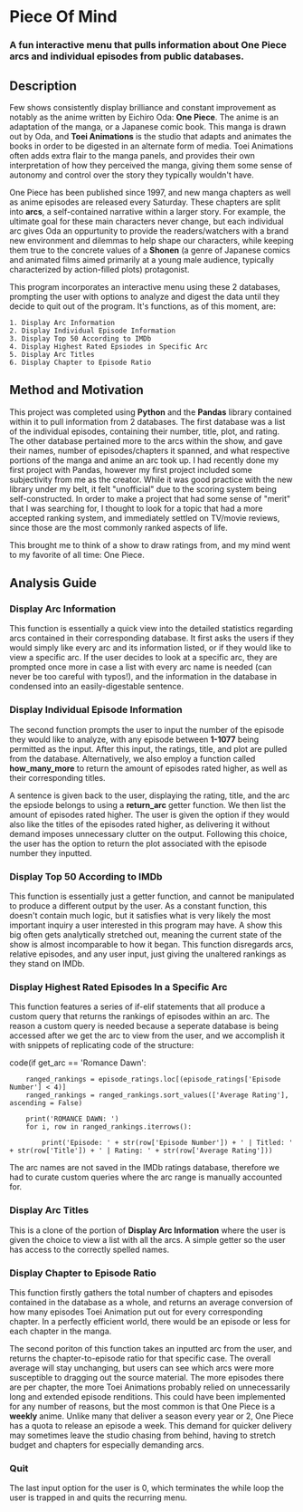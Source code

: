 # Piece Of Mind
### A fun interactive menu that pulls information about One Piece arcs and individual episodes from public databases.

## Description
Few shows consistently display brilliance and constant improvement as notably as the anime written by Eichiro Oda: **One Piece**. The anime is an adaptation of the manga, or a Japanese
comic book. This manga is drawn out by Oda, and **Toei Animations** is the studio that adapts and animates the books in order to be digested in an alternate
form of media. Toei Animations often adds extra flair to the manga panels, and provides their own interpretation of how they perceived the manga, giving them some sense
of autonomy and control over the story they typically wouldn't have. 

One Piece has been published since 1997, and new manga chapters as well as anime episodes are released every Saturday.
These chapters are split into **arcs**, a self-contained narrative within a larger story. For example, the ultimate goal for these main characters never change, but each individual arc
gives Oda an oppurtunity to provide the readers/watchers with a brand new environment and dilemmas to help shape our characters, while keeping them true to the concrete values 
of a **Shonen** (a genre of Japanese comics and animated films aimed primarily at a young male audience, typically characterized by action-filled plots) protagonist.

This program incorporates an interactive menu using these 2 databases, prompting the user with options to analyze and digest the data until they decide to quit
out of the program. It's functions, as of this moment, are:
    
    1. Display Arc Information
    2. Display Individual Episode Information
    3. Display Top 50 According to IMDb
    4. Display Highest Rated Epsiodes in Specific Arc
    5. Display Arc Titles
    6. Display Chapter to Episode Ratio

## Method and Motivation
This project was completed using **Python** and the **Pandas** library contained within it to pull information from 2 databases. The first database was a list of the individual episodes,
containing their number, title, plot, and rating. The other database pertained more to the arcs within the show, and gave their names, number of episodes/chapters it spanned, and what 
respective portions of the manga and anime an arc took up. I had recently done my first project with Pandas, however my first project included some subjectivity from me as the creator.
While it was good practice with the new library under my belt, it felt "unofficial" due to the scoring system being self-constructed. In order to make a project that had some sense of
"merit" that I was searching for, I thought to look for a topic that had a more accepted ranking system, and immediately settled on TV/movie reviews, since those are the most commonly
ranked aspects of life. 

This brought me to think of a show to draw ratings from, and my mind went to my favorite of all time: One Piece.

## Analysis Guide
### Display Arc Information
This function is essentially a quick view into the detailed statistics regarding arcs contained in their corresponding database. It first asks the users if they
would simply like every arc and its information listed, or if they would like to view a specific arc. If the user decides to look at a specific arc, they are prompted
once more in case a list with every arc name is needed (can never be too careful with typos!), and the information in the database in condensed into an easily-digestable 
sentence.

### Display Individual Episode Information
The second function prompts the user to input the number of the episode they would like to analyze, with any episode between **1-1077** being permitted as the input. After this input,
the ratings, title, and plot are pulled from the database. Alternatively, we also employ a function called **how_many_more** to return the amount of episodes rated higher, as 
well as their corresponding titles. 

A sentence is given back to the user, displaying the rating, title, and the arc the epsiode belongs to using a **return_arc** getter function. We then list the amount of episodes
rated higher. The user is given the option if they would also like the titles of the episodes rated higher, as delivering it without demand imposes unnecessary clutter on the output.
Following this choice, the user has the option to return the plot associated with the episode number they inputted.

### Display Top 50 According to IMDb
This function is essentially just a getter function, and cannot be manipulated to produce a different output by the user. As a constant function, this doesn't contain much logic,
but it satisfies what is very likely the most important inquiry a user interested in this program may have. A show this big often gets analytically stretched out, meaning the current state
of the show is almost incomparable to how it began. This function disregards arcs, relative episodes, and any user input, just giving the unaltered rankings as they stand on IMDb.

### Display Highest Rated Episodes In a Specific Arc
This function features a series of if-elif statements that all produce a custom query that returns the rankings of episodes within an arc. The reason a custom query is needed because
a seperate database is being accessed after we get the arc to view from the user, and we accomplish it with snippets of replicating code of the structure:

code(if get_arc == 'Romance Dawn':
        
        ranged_rankings = episode_ratings.loc[(episode_ratings['Episode Number'] < 4)]  
        ranged_rankings = ranged_rankings.sort_values(['Average Rating'], ascending = False)
        
        print('ROMANCE DAWN: ')
        for i, row in ranged_rankings.iterrows():
            
            print('Episode: ' + str(row['Episode Number']) + ' | Titled: ' + str(row['Title']) + ' | Rating: ' + str(row['Average Rating']))

The arc names are not saved in the IMDb ratings database, therefore we had to curate custom queries where the arc range is manually accounted for.

### Display Arc Titles
This is a clone of the portion of **Display Arc Information** where the user is given the choice to view a list with all the arcs. A simple getter so the user has access to the correctly
spelled names.

### Display Chapter to Episode Ratio
This function firstly gathers the total number of chapters and episodes contained in the database as a whole, and returns an average conversion of how many episodes Toei
Animation put out for every corresponding chapter. In a perfectly efficient world, there would be an episode or less for each chapter in the manga.

The second poriton of this function takes an inputted arc from the user, and returns the chapter-to-episode ratio for that specific case.
The overall average will stay unchanging, but users can see which arcs were more susceptible to dragging out the source material. The more episodes there are per chapter,
the more Toei Animations probably relied on unnecessarily long and extended episode renditions. This could have been implemented for any number of reasons, but the most common
is that One Piece is a **weekly** anime. Unlike many that deliver a season every year or 2, One Piece has a quota to release an episode a week.
This demand for quicker delivery may sometimes leave the studio chasing from behind, having to stretch budget and chapters for especially demanding arcs. 

### Quit
The last input option for the user is 0, which terminates the while loop the user is trapped in and quits the recurring menu. 
